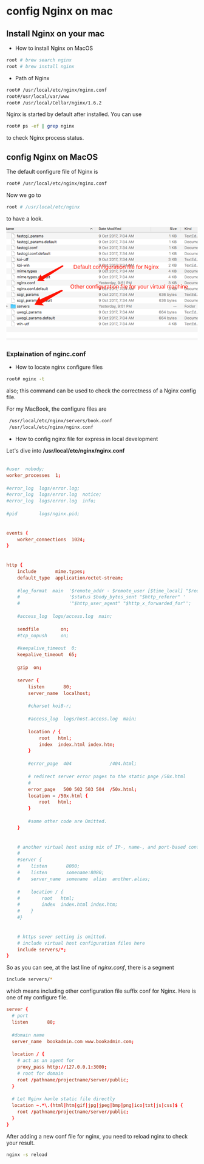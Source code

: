 # config Nginx  on mac

## Install Nginx on your mac

- How to install Nginx on MacOS

```bash
root # brew search nginx
root # brew install nginx
```

- Path of Nginx

```bash
root# /usr/local/etc/nginx/nginx.conf
root#/usr/local/var/www
root# /usr/local/Cellar/nginx/1.6.2
```

Nginx is started by default after installed. You can use

```bash
root# ps -ef | grep nginx
```

to check Nginx process status.

## config Nginx on MacOS

The default configure file of Nginx  is

```bash
root# /usr/local/etc/nginx/nginx.conf
```

Now we go to

```bash
root # /usr/local/etc/nginx
```

to have a look.

![NginxConfigFileForMac](./imgs/NginxConfigFileForMac.png)

### Explaination of nginc.conf

- How to locate nginx configure files

```bash
root# nginx -t
```

also; this command can be  used to check the correctness of a Nginx config file.

For my MacBook, the configure files are

```bash
 /usr/local/etc/nginx/servers/book.conf
 /usr/local/etc/nginx/nginx.conf
```

- How to config nginx file for express in local development

Let's dive into **/usr/local/etc/nginx/nginx.conf**

```conf

#user  nobody;
worker_processes  1;

#error_log  logs/error.log;
#error_log  logs/error.log  notice;
#error_log  logs/error.log  info;

#pid        logs/nginx.pid;


events {
    worker_connections  1024;
}


http {
    include       mime.types;
    default_type  application/octet-stream;

    #log_format  main  '$remote_addr - $remote_user [$time_local] "$request" '
    #                  '$status $body_bytes_sent "$http_referer" '
    #                  '"$http_user_agent" "$http_x_forwarded_for"';

    #access_log  logs/access.log  main;

    sendfile        on;
    #tcp_nopush     on;

    #keepalive_timeout  0;
    keepalive_timeout  65;

    gzip  on;

    server {
        listen       80;
        server_name  localhost;

        #charset koi8-r;

        #access_log  logs/host.access.log  main;

        location / {
            root   html;
            index  index.html index.htm;
        }

        #error_page  404              /404.html;

        # redirect server error pages to the static page /50x.html
        #
        error_page   500 502 503 504  /50x.html;
        location = /50x.html {
            root   html;
        }

        #some other code are Omitted.
    }


    # another virtual host using mix of IP-, name-, and port-based configuration
    #
    #server {
    #    listen       8000;
    #    listen       somename:8080;
    #    server_name  somename  alias  another.alias;

    #    location / {
    #        root   html;
    #        index  index.html index.htm;
    #    }
    #}


    # https sever setting is omitted.
    # include virtual host configuration files here
    include servers/*;
}
```

So as you can see, at the last line of *nginx.conf*, there is a segment

```bash
include servers/*
```

which means including other configuration file suffix conf for Nginx. Here is one of my configure file.

```conf
server {
  # port
  listen       80;

  #domain name
  server_name  bookadmin.com www.bookadmin.com;
  
  location / {
    # act as an agent for
    proxy_pass http://127.0.0.1:3000;
    # root for domain
    root /pathname/projectname/server/public;
  }

  # Let Nginx hanle static file directly
  location ~.*\.(html|htm|gif|jpg|jpeg|bmp|png|ico|txt|js|css)$ {
    root /pathname/projectname/server/public;
  }
}
```

After adding a new conf file for nginx, you need to reload nginx to check  your result.

```bash
nginx -s reload
```
